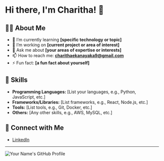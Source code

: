 # Hi there, I'm Charitha! 👋

## 👨‍💻 About Me

- 🌱 I’m currently learning **[specific technology or topic]**
- 🔭 I’m working on **[current project or area of interest]**
- 💬 Ask me about **[your areas of expertise or interests]**
- 📫 How to reach me: **charithaekanayaka9@gmail.com**
- ⚡ Fun fact: **[a fun fact about yourself]**

## 🚀 Skills

- **Programming Languages:** [List your languages, e.g., Python, JavaScript, etc.]
- **Frameworks/Libraries:** [List frameworks, e.g., React, Node.js, etc.]
- **Tools:** [List tools, e.g., Git, Docker, etc.]
- **Others:** [Any other skills, e.g., AWS, MySQL, etc.]

## 🤝 Connect with Me

- [LinkedIn](https://www.linkedin.com/in/charitha-ekanayaka/)

---

![Your Name's GitHub Profile](https://github.com/yourusername/yourusername/raw/master/profile-readme.png)
